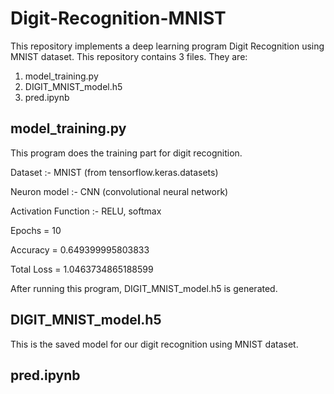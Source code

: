 # Digit-Recognition-MNIST

This repository implements a deep learning program Digit Recognition using MNIST dataset.
This repository contains 3 files. They are:
1. model_training.py
2. DIGIT_MNIST_model.h5
3. pred.ipynb

## model_training.py
  This program does the training part for digit recognition.
  <P>    Dataset              :-   MNIST (from tensorflow.keras.datasets)</P>
  <P>    Neuron model         :-   CNN (convolutional neural network)</P>
  <P>    Activation Function  :-   RELU, softmax</P>
  <P>    Epochs               =    10</P>
  <P>    Accuracy             =    0.649399995803833</P>
  <P>    Total Loss           =    1.0463734865188599</P>

  After running this program, DIGIT_MNIST_model.h5 is generated.

## DIGIT_MNIST_model.h5
  This is the saved model for our digit recognition using MNIST dataset.

## pred.ipynb
  
